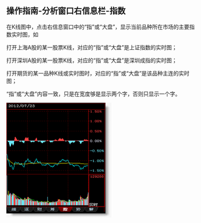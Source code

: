 ## 操作指南-分析窗口右信息栏-指数

在K线图中，点击右信息窗口中的“指”或“大盘”，显示当前品种所在市场的主要指数实时图，如

打开上海A股的某一股票K线，对应的“指”或“大盘”是上证指数的实时图；

打开深圳A股的某一股票K线，对应的“指”或“大盘”是深圳成指的实时图；

打开期货的某一品种K线或实时图时，对应的“指”或“大盘”是该品种主连的实时图；

“指”或“大盘”内容一致，只是在宽度够是显示两个字，否则只显示一个字。



![图片3.png](/assets/17781.png)